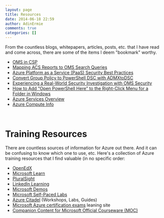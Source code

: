 ```yaml
---
layout: page
title: Resources
date: 2014-06-18 22:59
author: AdinErmie
comments: true
categories: []
---
```

From the countless blogs, whitepapers, articles, posts, etc. that I have read and come across, there are some of the items I deem "bookmark" worthy.
<ul>
 	<li><a href="https://blogs.technet.microsoft.com/hybridcloudbp/2017/02/17/oms-in-csp/" target="_blank" rel="noopener noreferrer">OMS in CSP</a></li>
 	<li><a href="https://blogs.msdn.microsoft.com/wei_out_there_with_system_center/2016/07/25/mapping-acs-reports-to-oms-search-queries/" target="_blank" rel="noopener noreferrer">Mapping ACS Reports to OMS Search Queries</a></li>
 	<li><a href="https://blogs.msdn.microsoft.com/azuresecurity/2017/02/14/new-azure-platform-as-a-service-paas-security-best-practices/" target="_blank" rel="noopener noreferrer">Azure Platform as a Service (PaaS) Security Best Practices</a></li>
 	<li><a href="https://4sysops.com/archives/convert-group-policy-to-powershell-dsc-with-admxtodsc/" target="_blank" rel="noopener noreferrer">Convert Group Policy to PowerShell DSC with ADMXtoDSC</a></li>
 	<li><a href="https://blogs.msdn.microsoft.com/azuresecurity/2017/01/26/experiencing-a-real-world-security-investigation-with-oms-security/" target="_blank" rel="noopener noreferrer">Experiencing a Real-World Security Investigation with OMS Security</a></li>
 	<li><a href="https://www.howtogeek.com/165268/how-to-add-open-powershell-here-to-the-context-menu-in-windows/" target="_blank" rel="noopener noreferrer">How to Add “Open PowerShell Here” to the Right-Click Menu for a Folder in Windows</a></li>
 	<li><a href="http://azureplatform.azurewebsites.net/en-us/" target="_blank" rel="noopener noreferrer">Azure Services Overview</a></li>
 	<li><a href="https://computeinfo.azurewebsites.net/" target="_blank" rel="noopener noreferrer">Azure Compute Info</a></li>
</ul>
&nbsp;
<h1>Training Resources</h1>
There are countless sources of information for Azure out there. And it can be confusing to know which one to use, etc. Here's a collection of Azure training resources that I find valuable (in no specific order:
<ul>
 	<li><a href="https://openedx.microsoft.com/" target="_blank" rel="noopener noreferrer">OpenEdX</a></li>
 	<li><a href="https://aka.ms/learn" target="_blank" rel="noopener noreferrer">Microsoft Learn</a></li>
 	<li><a href="https://www.pluralsight.com/" target="_blank" rel="noopener noreferrer">PluralSight</a></li>
 	<li><a href="https://www.linkedin.com/learning/" target="_blank" rel="noopener noreferrer">LinkedIn Learning</a></li>
 	<li><a href="https://demos.microsoft.com/" target="_blank" rel="noopener noreferrer">Microsoft Demos</a></li>
 	<li><a href="https://www.microsoft.com/handsonlabs/SelfPacedLabs" target="_blank" rel="noopener noreferrer">Microsoft Self-Paced Labs</a></li>
 	<li><a href="https://azurecitadel.github.io/" target="_blank" rel="noopener noreferrer">Azure Citadel</a> (Workshops, Labs, Guides)</li>
 	<li><a href="https://www.microsoft.com/en-us/learning/azure-exams.aspx" target="_blank" rel="noopener noreferrer">Microsoft Azure certification exams</a> leaning site</li>
 	<li><a href="https://www.microsoft.com/en-us/learning/companion-moc.aspx" target="_blank" rel="noopener noreferrer">Companion Content for Microsoft Official Courseware (MOC)</a></li>
</ul>
